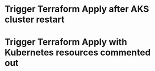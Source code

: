 # Trigger Terraform Apply after AKS cluster restart
# Trigger Terraform Apply with Kubernetes resources commented out
